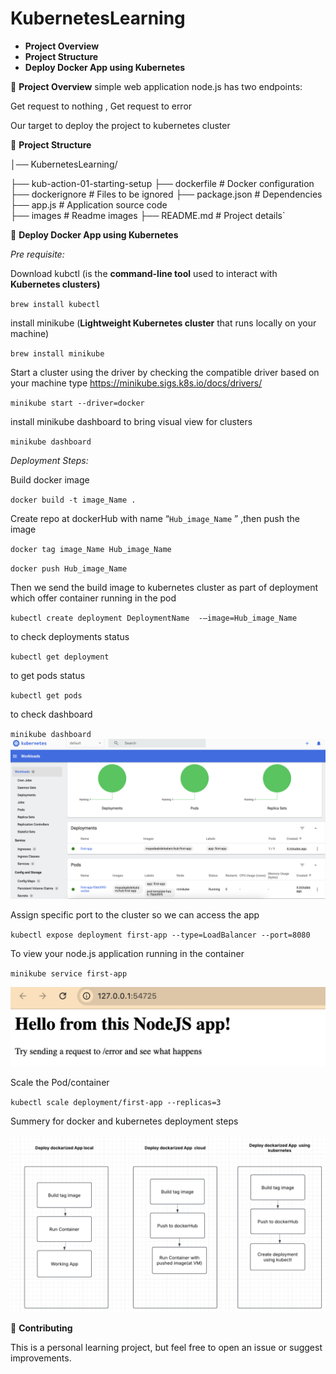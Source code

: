 # KubernetesLearning
- **Project Overview**
- **Project Structure**
- **Deploy Docker App using Kubernetes**

📌 **Project Overview** simple web application node.js has two endpoints:

 Get request to nothing , Get request to error

 Our target to deploy the project to kubernetes cluster 

📂 **Project Structure**

│── KubernetesLearning/

 ├── kub-action-01-starting-setup 
  ├── dockerfile                        # Docker configuration
  ├── dockerignore                     # Files to be ignored
  ├── package.json                      # Dependencies
  ├── app.js                            # Application source code  
  ├── images                            # Readme images 
 ├── README.md                          # Project details`

🎯 **Deploy Docker App using Kubernetes**

 *Pre requisite:*

Download kubctl (is the **command-line tool** used to interact with **Kubernetes clusters)**

`brew install kubectl`

install minikube (**Lightweight Kubernetes cluster** that runs locally on your machine)

`brew install minikube`

Start a cluster using the driver by checking the compatible driver based on your machine type 
https://minikube.sigs.k8s.io/docs/drivers/

`minikube start --driver=docker`

install minikube dashboard to bring visual view for clusters

`minikube dashboard` 

*Deployment Steps:*

Build docker image 

`docker build -t image_Name .`

Create repo at dockerHub with name “`Hub_image_Name` ” ,then push the image 

`docker tag image_Name Hub_image_Name` 

`docker push Hub_image_Name` 

Then we send the build image to kubernetes cluster as part of deployment which offer container running in the pod 

`kubectl create deployment DeploymentName  -—image=Hub_image_Name`

to check deployments status

`kubectl get deployment`

to get pods status 

`kubectl get pods`

to check dashboard 

 `minikube dashboard`
![KubernetesLearning](./kub-action-01-starting-setup/images/kub_img1.png)

Assign specific port to the cluster so we can access the app

 `kubectl expose deployment first-app --type=LoadBalancer --port=8080`

To view your node.js application running in the container 

 `minikube service first-app`

![KubernetesLearning](./kub-action-01-starting-setup/images/kub_img2.png)

Scale the Pod/container 

`kubectl scale deployment/first-app --replicas=3`

Summery for docker and kubernetes deployment steps

![KubernetesLearning](./kub-action-01-starting-setup/images/kub_img3.png)

🌟 **Contributing**

This is a personal learning project, but feel free to open an issue or suggest improvements.

